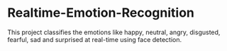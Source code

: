 # Realtime-Emotion-Recognition
This project classifies the emotions like happy, neutral, angry, disgusted, fearful, sad and surprised at real-time using face detection. 
